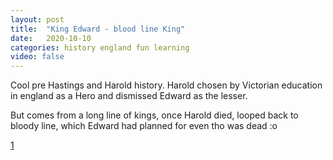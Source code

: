 ```yaml
---
layout: post
title:  "King Edward - blood line King"
date:   2020-10-10
categories: history england fun learning
video: false
---
```


Cool pre Hastings and Harold history.  Harold chosen by Victorian education in england as a Hero and dismissed Edward as the lesser.

But comes from a long line of kings, once Harold died, looped back to bloody line, which Edward had planned for even tho was dead :o

[1]

[1]:  h//www.historyextra.com/period/medieval/edward-confessor-what-like-king-leader-holy-hardman/?utm_source=pocket-newtab-global-en-GB

